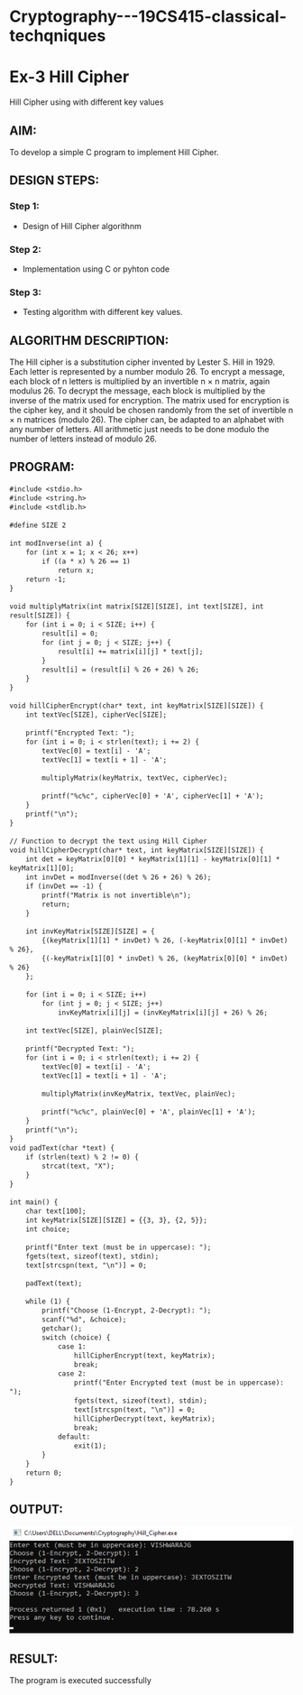 # Cryptography---19CS415-classical-techqniques
# Ex-3 Hill Cipher
Hill Cipher using with different key values

## AIM:

To develop a simple C program to implement Hill Cipher.

## DESIGN STEPS:

### Step 1:

* Design of Hill Cipher algorithnm 

### Step 2:

* Implementation using C or pyhton code

### Step 3:

* Testing algorithm with different key values. 
## ALGORITHM DESCRIPTION:
The Hill cipher is a substitution cipher invented by Lester S. Hill in 1929. Each letter is represented by a number modulo 26. To encrypt a message, each block of n letters is multiplied by an invertible n × n matrix, again modulus 26.
To decrypt the message, each block is multiplied by the inverse of the matrix used for encryption. The matrix used for encryption is the cipher key, and it should be chosen randomly from the set of invertible n × n matrices (modulo 26).
The cipher can, be adapted to an alphabet with any number of letters. All arithmetic just needs to be done modulo the number of letters instead of modulo 26.


## PROGRAM:
```
#include <stdio.h>
#include <string.h>
#include <stdlib.h>

#define SIZE 2

int modInverse(int a) {
    for (int x = 1; x < 26; x++)
        if ((a * x) % 26 == 1)
            return x;
    return -1;
}

void multiplyMatrix(int matrix[SIZE][SIZE], int text[SIZE], int result[SIZE]) {
    for (int i = 0; i < SIZE; i++) {
        result[i] = 0;
        for (int j = 0; j < SIZE; j++) {
            result[i] += matrix[i][j] * text[j];
        }
        result[i] = (result[i] % 26 + 26) % 26; 
    }
}

void hillCipherEncrypt(char* text, int keyMatrix[SIZE][SIZE]) {
    int textVec[SIZE], cipherVec[SIZE];

    printf("Encrypted Text: ");
    for (int i = 0; i < strlen(text); i += 2) {
        textVec[0] = text[i] - 'A';
        textVec[1] = text[i + 1] - 'A';

        multiplyMatrix(keyMatrix, textVec, cipherVec);

        printf("%c%c", cipherVec[0] + 'A', cipherVec[1] + 'A');
    }
    printf("\n");
}

// Function to decrypt the text using Hill Cipher
void hillCipherDecrypt(char* text, int keyMatrix[SIZE][SIZE]) {
    int det = keyMatrix[0][0] * keyMatrix[1][1] - keyMatrix[0][1] * keyMatrix[1][0];
    int invDet = modInverse((det % 26 + 26) % 26);
    if (invDet == -1) {
        printf("Matrix is not invertible\n");
        return;
    }

    int invKeyMatrix[SIZE][SIZE] = {
        {(keyMatrix[1][1] * invDet) % 26, (-keyMatrix[0][1] * invDet) % 26},
        {(-keyMatrix[1][0] * invDet) % 26, (keyMatrix[0][0] * invDet) % 26}
    };

    for (int i = 0; i < SIZE; i++)
        for (int j = 0; j < SIZE; j++)
            invKeyMatrix[i][j] = (invKeyMatrix[i][j] + 26) % 26;

    int textVec[SIZE], plainVec[SIZE];

    printf("Decrypted Text: ");
    for (int i = 0; i < strlen(text); i += 2) {
        textVec[0] = text[i] - 'A';
        textVec[1] = text[i + 1] - 'A';

        multiplyMatrix(invKeyMatrix, textVec, plainVec);

        printf("%c%c", plainVec[0] + 'A', plainVec[1] + 'A');
    }
    printf("\n");
}
void padText(char *text) {
    if (strlen(text) % 2 != 0) {
        strcat(text, "X");
    }
}

int main() {
    char text[100];
    int keyMatrix[SIZE][SIZE] = {{3, 3}, {2, 5}};
    int choice;

    printf("Enter text (must be in uppercase): ");
    fgets(text, sizeof(text), stdin);
    text[strcspn(text, "\n")] = 0;

    padText(text);

    while (1) {
        printf("Choose (1-Encrypt, 2-Decrypt): ");
        scanf("%d", &choice);
        getchar();
        switch (choice) {
            case 1:
                hillCipherEncrypt(text, keyMatrix);
                break;
            case 2:
                printf("Enter Encrypted text (must be in uppercase): ");
                fgets(text, sizeof(text), stdin);
                text[strcspn(text, "\n")] = 0;
                hillCipherDecrypt(text, keyMatrix);
                break;
            default:
                exit(1);
        }
    }
    return 0;
}
```
## OUTPUT:
![alt text](Ex-3.png)
## RESULT:
The program is executed successfully
